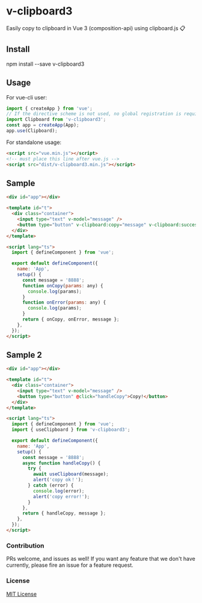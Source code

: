 # v-clipboard3

Easily copy to clipboard in Vue 3 (composition-api) using clipboard.js 📋

## Install

npm install --save v-clipboard3

## Usage

For vue-cli user:

```javascript
import { createApp } from 'vue';
// If the directive scheme is not used, no global registration is required
import Clipboard from 'v-clipboard3';
const app = createApp(App);
app.use(Clipboard);
```

For standalone usage:

```html
<script src="vue.min.js"></script>
<!-- must place this line after vue.js -->
<script src="dist/v-clipboard3.min.js"></script>
```

## Sample

```html
<div id="app"></div>

<template id="t">
  <div class="container">
    <input type="text" v-model="message" />
    <button type="button" v-clipboard:copy="message" v-clipboard:success="onCopy" v-clipboard:error="onError">Copy!</button>
  </div>
</template>

<script lang="ts">
  import { defineComponent } from 'vue';

  export default defineComponent({
    name: 'App',
    setup() {
      const message = '8888';
      function onCopy(params: any) {
        console.log(params);
      }
      function onError(params: any) {
        console.log(params);
      }
      return { onCopy, onError, message };
    },
  });
</script>
```

## Sample 2

```html
<div id="app"></div>

<template id="t">
  <div class="container">
    <input type="text" v-model="message" />
    <button type="button" @click="handleCopy">Copy!</button>
  </div>
</template>

<script lang="ts">
  import { defineComponent } from 'vue';
  import { useClipboard } from 'v-clipboard3';

  export default defineComponent({
    name: 'App',
    setup() {
      const message = '8888';
      async function handleCopy() {
        try {
          await useClipboard(message);
          alert('copy ok！');
        } catch (error) {
          console.log(error);
          alert('copy error!');
        }
      },
      return { handleCopy, message };
    },
  });
</script>
```

### Contribution

PRs welcome, and issues as well! If you want any feature that we don't have currently,
please fire an issue for a feature request.

### License

[MIT License](https://github.com/webweifeng/v-clipboard3/blob/main/LICENSE)
